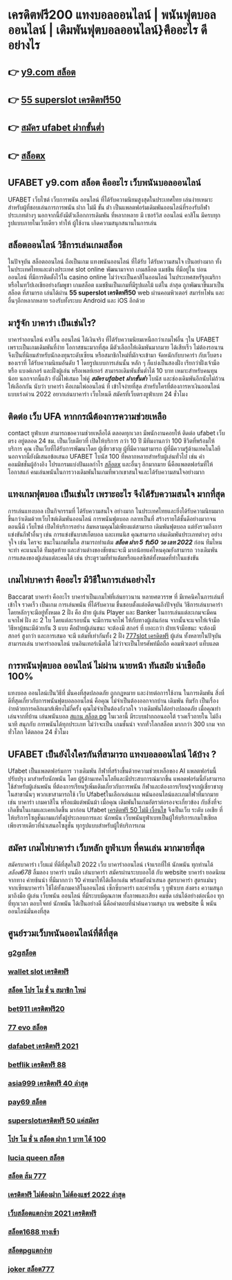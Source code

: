 # เครดิตฟรี200 แทงบอลออนไลน์ | พนันฟุตบอลออนไลน์ | เดิมพันฟุตบอลออนไลน์}คืออะไร ดีอย่างไร 

## 👉 [y9.com สล็อต](https://mabet.net/credit-free-new/)
## 👉 [55 superslot เครดิตฟรี50](https://mabet.net/credit-free-100/)
## 👉 [สมัคร ufabet ฝากขั้นต่ำ](https://mabet.net/20-free-100/)
## 👉 [สล็อตx](https://mabet.net/pg-slot-credit-free/)

## UFABET **y9.com สล็อต** คืออะไร เว็บพนันบอลออนไลน์

UFABET เว็บไซต์ เว็บการพนัน ออนไลน์  ที่ได้รับความนิยมสูงสุดในประเทศไทย เล่นง่ายเหมาะสำหรับผู้ที่ชอบเล่นการการพนัน  ฝาก ไม่มี ขั้น ต่ํา เป็นแพลตฟอร์มเดิมพันออนไลน์ที่รองรับกีฬาประเภทต่างๆ นอกจากนี้ยังมีตัวเลือกการเดิมพัน ที่หลากหลาย มี เซอร์วิส   ออนไลน์ คาสิโน  มีครบทุกรูปแบบภายในเว็บเดียว ทำให้ ผู้ใช้งาน เกิดความสนุกสนานในการเล่น

## สล็อตออนไลน์ วิธีการเล่นเกมสล็อต

ในปัจจุบัน สล็อตออนไลน์ ถือเป็นเกม แทงพนันออนไลน์ ที่ได้รับ  ได้รับความสนใจ เป็นอย่างมาก ทั้งในประเทศไทยและต่างประเทศ slot online พัฒนามาจาก  เกมสล็อต แมชชีน ที่มีอยู่ใน บ่อนออนไลน์ ที่มีการติดตั้งไว้ใน casino online   ไม่ว่าจะเป็นคาสิโนออนไลน์   ในประเทศสหรัฐอเมริกา หรือในทวีปเอเชียอย่างกัมพูชา  เกมสล็อต แมชชีนเป็นเกมที่มีรูปผลไม้ แต่ใน ล่าสุด ถูกพัฒนาขึ้นมาเป็น  สล็อต ที่สามารถ เล่นได้ผ่าน **55 superslot เครดิตฟรี50**  web  ผ่านคอมพิวเตอร์  สมาร์ทโฟน  และอื่นๆอีกหลากหลาย  รองรับทั้งระบบ Android และ iOS อีกด้วย

## มารู้จัก  บาคาร่า เป็นเช่นไร? 

บาคาร่าออนไลน์  คาสิโน ออนไลน์ ได้เงินจริง  ที่ได้รับความนิยมเหนือกว่าเกมไพ่อื่น ๆใน UFABET เพราะเป็นเกมเดิมพันที่ง่าย  โอกาสชนะมากที่สุด  มีตัวเลือกให้เดิมพันมากมาย ได้เสียเร็ว ไม่ต้องรอนาน จึงเป็นที่นิยมสำหรับนักลงทุนระดับเซียน หรือสมาชิกใหม่ที่มักจะเข้ามา  จัดหนักกับบาคาร่า  กับเว็บตรง ของเราที่   ได้รับความนิยมอันดับ 1  โดยรูปแบบการเล่นนั้น หลัก ๆ ก็แบ่งเป็นสองฝั่ง เรียกว่าฝั่งเจ้ามือ หรือ แบงค์เกอร์ และฝั่งผู้เล่น หรือเพลย์เยอร์ สามารถเดิมพันขั้นต่ำได้ 10 บาท เหมาะสำหรับคนทุนน้อย นอกจากนี้แล้ว ยังมีไพ่เสมอ ไพ่คู่ ***สมัคร ufabet ฝากขั้นต่ำ*** โบนัส และช่องเดิมพันอีกนับไม่ถ้วนให้เลือกกัน นับว่า บาคาร่า คือเกมไพ่ออนไลน์ ที่  เข้าใจง่ายที่สุด สำหรับใครที่ต้องการหาเงินออนไลน์แบบเร่งด่วน 2022 อยากเล่นบาคาร่า เว็บไหนดี สมัครที่เว็บตรงยูฟ่าเบท  24 ชั่วโมง


## ติดต่อ เว็บ UFA หากกรณีต้องการความช่วยเหลือ

 contact ยูฟ่าเบท สามารถขอความช่วยเหลือได้ ตลอดทุกเวลา มีพนักงานคอยให้ ติดต่อ ufabet เว็บตรง อยู่ตลอด 24 ชม. เป็นเว็บเดียวที่  เปิดให้บริการ กว่า 10 ปี มีทีมงานกว่า 100 ชีวิตที่พร้อมให้บริการ คุณ เป็นเว็บที่ได้รับการพัฒนาโดย ผู้เชี่ยวชาญ ผู้ที่มีความสามารถ ผู้ที่มีความรู้ด้านเทคโนโลยี นอกจากนี้ยังมีเสนอข้อเสนอ  UFABET โบนัส 100  ที่หลากหลายสำหรับผู้เล่นทั่วไป เช่น ค่าคอมมิชชั่นผู้อ้างอิง โปรแกรมแบ่งปันผลกำไร [สล็อตx](https://mabet.net/) และอื่นๆ อีกมากมาย นี่คือแพลตฟอร์มที่ให้โอกาสแก่ คนเล่นพนันในการวางเดิมพันในเกมที่พวกเขาสนใจและได้รับความสนใจอย่างมาก

## แทงเกมฟุตบอล  เป็นเช่นไร เพราะอะไร จึงได้รับความสนใจ มากที่สุด

 การเล่นแทงบอล  เป็นกิจกรรมที่ ได้รับความสนใจ อย่างมาก ในประเทศไทยและยิ่งได้รับความนิยมมากขึ้นกว่าเดิมด้วยเว็บไซต์เดิมพันออนไลน์ การพนันฟุตบอล กลายเป็นที่ สร้างรายได้ชั้นดีอย่างมากจนตอนนี้มี เว็บไซต์ เปิดให้บริการอย่าง ล้มหลามคุณไม่เพียงแต่สามารถ เดิมพันฟุตบอล แต่ยังรวมถึงการแข่งขันกีฬาอื่นๆ  เช่น การแข่งขันบาสเก็ตบอล และเทนนิส คุณสามารถ เล่นเดิมพันประเภทต่างๆ อย่างจุใจ เช่น ใครจะ ชนะในเกมทีมใด สามารถทำแต้ม ***สล็อต ฝาก 5 รับ50 วอ เลท 2022*** ก่อน ทีมไหนจะทำ คะแนนได้ ทีมสุดท้าย และส่วนต่างของชัยชนะจะมี มากน้อยแค่ไหนคุณยังสามารถ วางเดิมพันการแสดงของผู้เล่นแต่ละคนได้ เช่น ประตูรวมที่ทำแต้มหรือแอสซิสต์ทั้งหมดที่ทำในแข่งขัน

##  เกมไพ่บาคาร่า คืออะไร  มีวิธีในการเล่นอย่างไร 

 Baccarat บาคาร่า คืออะไร  บาคาร่าเป็นเกมไพ่ที่เล่นยาวนาน หลายศตวรรษ  ที่ มีเทคนิคในการเล่นที่เข้าใจ รวดเร็ว  เป็นเกม การเล่นพนัน ที่ได้รับความ ชื่นชอบตั้งแต่อดีตจนถึงปัจจุบัน วิธีการเล่นบาคาร่า โดยหลักๆจะมีอยู่ทั้งหมด 2 ฝั่ง  คือ ฝ่าย ผู้เล่น Player และ Banker ในการเล่นแต่ละเกมจะมีคนแจกไพ่ ฝั่ง  ละ 2 ใบ โดยแต่ละรอบนั้น จะมีการแจกไพ่ ให้กับทางผู้เล่นก่อน จากนั้นจะแจกให้เจ้ามือ วิธีหาผู้ชนะมีด้วยกัน 3 แบบ คือฝ่ายผู้เล่นชนะ จะต้องมี สกอร์ ที่ เยอะกว่า ฝ่ายเจ้ามือชนะ จะต้องมี สกอร์ สูงกว่า  และการเสมอ จะมี แต้มที่เท่ากันทั้ง 2 ฝั่ง [777slot เครดิตฟรี](https://bio.link/tisawago) ผู้เล่น ทั้งหลายในปัจุบันสามารถเล่น บาคาร่าออนไลน์  บนอินเทอร์เน็ตได้ ไม่ว่าจะเป็นโทรศัพท์มือถือ คอมพิวเตอร์ แท็บแลต  


##  การพนันฟุตบอล ออนไลน์ ไม่ผ่าน นายหน้า  ทันสมัย น่าเชือถือ 100%

แทงบอล ออนไลน์เป็นวิธีที่ มั่นคงที่สุดปลอดภัย ถูกกฎหมาย และง่ายต่อการใช้งาน ในการเดิมพัน สิ่งที่ดีที่สุดเกี่ยวกับการพนันฟุตบอลออนไลน์ คือคุณ ไม่จำเป็นต้องออกจากบ้าน เดิมพัน ทีมรัก เป็นเรื่องง่ายด้วยการคลิกเมาส์เพียงไม่กี่ครั้ง คุณไม่จำเป็นต้องกังวลใจ วางเดิมพันได้อย่างปลอดภัย เมื่อคุณทำเล่นจากที่บ้าน เล่นพนันบอล  [สแกน สล็อต pg](https://mabet.net/) ในเวลานี้  มีระบบฝากถอนออโต้ รวดเร็วถายใน ไม่ถึงนาที สนุกกับ การพนันได้ทุกประเภท ไม่ว่าจะเป็น  เกมชั้นนำ  จากทั่วโลกสล็อต  มากกว่า 300 เกม จากทั่วโลก ได้ตลอด 24 ชั่วโมง


## UFABET เป็นยังไงใครกันที่สามารถ แทงบอลออนไลน์  ได้บ้าง ?

Ufabet เป็นแพลตฟอร์มการ วางเดิมพัน กีฬาที่สร้างขึ้นด้วยความช่วยเหลือของ AI แพลตฟอร์มนี้ปรับปรุง มาสำหรับนักพนัน โดย ผู้รู้ด้านเทคโนโลยีและมีประสบการณ์มากขึ้น แพลตฟอร์มนี้ยังสามารถใช้สำหรับผู้เล่นพนัน ที่ต้องการเรียนรู้เพิ่มเติมเกี่ยวกับการพนัน กีฬาและต้องการเรียนรู้จากผู้เชี่ยวชาญในสาขานั้นๆ พวกเขาสามารถใช้  เว็บ Ufabetในเลือกเล่นเกม พนันออนไลน์และเกมกีฬาที่มากมาย เช่น บาคาร่า เกมคาสิโน หรือแม้แต่พนันม้า เมื่อคุณ เดิมพันในเกมอัตราต่อรองจะเกี่ยวข้อง กับสิ่งที่จะเกิดขึ้นในเกมและเคยเกิดขึ้น มาก่อน Ufabet  [เครดิตฟรี 50 ไม่มี เงื่อนไข](https://mabet.net/register/) จึงเป็นเว็บ ระดับ เอเชีย ที่ให้บริการโซลูชั่นเกมแก่ทั้งผู้ประกอบการและ นักพนัน  เว็บพนันยูฟ่าเบทเป็นผู้ให้บริการเกมโซเชียลเพียงรายเดียวที่นำเสนอโซลูชั่น ทุกรูปแบบสำหรับผู้ให้บริการเกม 


## สมัคร เกมไพ่บาคาร่า  เว็บหลัก  ยูฟ่าเบท ที่คนเล่น มากมายที่สุด 

สมัครบาคาร่า  เว็บแม่   ที่ดีที่สุดในปี 2022  เว็บ  บาคาร่าออนไลน์ เจ้าแรกที่ให้ นักพนัน  ทุกท่านได้ *สล็อต678* ลิ้มลอง บาคาร่า บนมือ เล่นบาคาร่า สมัครผ่านระบบออโต้  กับ  website บาคาร่า ยอดนิยม  จากทาง  ค่ายช้นนำ ที่มีมากกว่า 10 ค่ายมาให้ได้เลือกเล่น พร้อมยังนำเสนอ สูตรบาคาร่า สูตรแม่นๆ  จากเซียนบาคาร่า ใช้ได้ทั้งเกมคาสิโนออนไลน์ เซ็กซี่บาคาร่า และค่ายอื่น ๆ ยูฟ่าเบท ส่งตรง  ความสนุกมาถึงมือ  ผู้เล่น เว็บพนัน  ออนไลน์ ที่มีระบบมีคุณภาพ ทั้งภาพและเสียง คมชัด เล่นได้อย่างต่อเนื่อง ทุกที่ทุกเวลา  ตอบโจทย์ นักพนัน  ได้เป็นอย่างดี นี่คือคำตอบที่น่าค้นความสนุก บน  website นี้ พนันออนไลน์มั่นคงที่สุด

## ศูนย์รวมเว็บพนันออนไลน์ที่ดีที่สุด

### [g2gสล็อต](https://atom.io/themes/MABET.net%20แจกโบนัส%20เว็บ%20รวม%20สล็อต%20ทุก%20ค่าย%20ฝาก%20ถอน%20ไม่มี%20ขั้น%20ต่ำ%20008%20สล็อต%20สล็อตแตกหนัก%2020รับ100)
### [wallet slot เครดิตฟรี](https://atom.io/themes/MABET.net%20แจกโบนัส%20เครดิตฟรี%20ไม่ต้องฝาก%20ไม่ต้องแชร์%20แค่สมัคร%20ใหม่ล่าสุด%20008%20สล็อต%20สล็อตแตกหนัก%2020รับ100)
### [สล็อต โปร โม ชั่ น สมาชิก ใหม่](https://atom.io/themes/MABET.net%20แจกโบนัส%20m98%20เครดิตฟรี%20300%20008%20สล็อต%20สล็อตแตกหนัก%2020รับ100)
### [bet911 เครดิตฟรี20](https://atom.io/themes/MABET.net%20แจกโบนัส%20ufa678%20สล็อต%20008%20สล็อต%20สล็อตแตกหนัก%2020รับ100)
### [77 evo สล็อต](https://atom.io/themes/MABET.net%20แจกโบนัส%20สล็อต%20666%20s%20008%20สล็อต%20สล็อตแตกหนัก%2020รับ100)
### [dafabet เครดิตฟรี 2021](https://atom.io/themes/MABET.net%20แจกโบนัส%20สล็อต%20369%20008%20สล็อต%20สล็อตแตกหนัก%2020รับ100)
### [betflik เครดิตฟรี 88](https://atom.io/themes/MABET.net%20แจกโบนัส%20ufafun88%20เครดิตฟรี%20008%20สล็อต%20สล็อตแตกหนัก%2020รับ100)
### [asia999 เครดิตฟรี 40 ล่าสุด](https://atom.io/themes/MABET.net%20แจกโบนัส%20สล็อต%20jdb%20008%20สล็อต%20สล็อตแตกหนัก%2020รับ100)
### [pay69 สล็อต](https://atom.io/themes/MABET.net%20แจกโบนัส%20สมัคร%20ufabet%20678%20008%20สล็อต%20สล็อตแตกหนัก%2020รับ100)
### [superslotเครดิตฟรี 50 แค่สมัคร](https://atom.io/themes/MABET.net%20แจกโบนัส%20สล็อตฝาก-ถอน%20ไม่มี%20ขั้น%20ต่ํา%20วอ%20เลท%20เครดิตฟรี%20008%20สล็อต%20สล็อตแตกหนัก%2020รับ100)
### [โปร โม ชั่ น สล็อต ฝาก 1 บาท ได้ 100](https://atom.io/themes/MABET.net%20แจกโบนัส%20สล็อต%20ยืนยัน%20otp%20รับเครดิตฟรี%20ไม่ต้องฝากเงิน%20ไม่ต้องแชร์%20008%20สล็อต%20สล็อตแตกหนัก%2020รับ100)
### [lucia queen สล็อต](https://atom.io/themes/MABET.net%20แจกโบนัส%20สล็อต365%20008%20สล็อต%20สล็อตแตกหนัก%2020รับ100)
### [สล็อต ส้ม 777](https://atom.io/themes/MABET.net%20แจกโบนัส%20สล็อต%20สัตว์%20008%20สล็อต%20สล็อตแตกหนัก%2020รับ100)
### [เครดิตฟรี ไม่ต้องฝาก ไม่ต้องแชร์ 2022 ล่าสุด](https://atom.io/themes/MABET.net%20แจกโบนัส%2038tha%20สล็อต%20008%20สล็อต%20สล็อตแตกหนัก%2020รับ100)
### [เว็บสล็อตแตกง่าย 2021 เครดิตฟรี](https://atom.io/themes/MABET.net%20แจกโบนัส%20superslot%20789%20เครดิตฟรี%2050%20008%20สล็อต%20สล็อตแตกหนัก%2020รับ100)
### [สล็อต1688 ทางเข้า](https://atom.io/themes/MABET.net%20แจกโบนัส%20สล็อต%20g2g%20008%20สล็อต%20สล็อตแตกหนัก%2020รับ100)
### [สล็อตpgแตกง่าย](https://atom.io/themes/MABET.net%20แจกโบนัส%20สล็อต%20pg%20เกมส์ไหนดี%20008%20สล็อต%20สล็อตแตกหนัก%2020รับ100)
### [joker สล็อต777](https://atom.io/themes/MABET.net%20แจกโบนัส%20สล็อต%20ฝาก%209%20บาท%20ได้%20100%20ล่าสุด%20ทุกค่าย%20008%20สล็อต%20สล็อตแตกหนัก%2020รับ100)